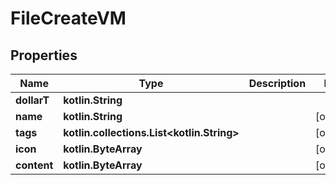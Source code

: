 
# FileCreateVM

## Properties
Name | Type | Description | Notes
------------ | ------------- | ------------- | -------------
**dollarT** | **kotlin.String** |  | 
**name** | **kotlin.String** |  |  [optional]
**tags** | **kotlin.collections.List&lt;kotlin.String&gt;** |  |  [optional]
**icon** | **kotlin.ByteArray** |  |  [optional]
**content** | **kotlin.ByteArray** |  |  [optional]



